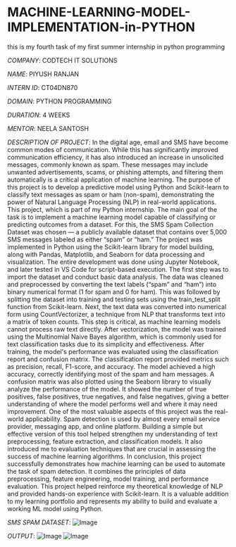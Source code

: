 # MACHINE-LEARNING-MODEL-IMPLEMENTATION-in-PYTHON
this is my fourth task of my first summer internship in python programming 

*COMPANY*: CODTECH IT SOLUTIONS

*NAME*: PIYUSH RANJAN

*INTERN ID*: CT04DN870

*DOMAIN*: PYTHON PROGRAMMING

*DURATION*: 4 WEEKS

*MENTOR*: NEELA SANTOSH

*DESCRIPTION OF PROJECT*: In the digital age, email and SMS have become common modes of communication. While this has significantly improved communication efficiency, it has also introduced an increase in unsolicited messages, commonly known as spam. These messages may include unwanted advertisements, scams, or phishing attempts, and filtering them automatically is a critical application of machine learning. The purpose of this project is to develop a predictive model using Python and Scikit-learn to classify text messages as spam or ham (non-spam), demonstrating the power of Natural Language Processing (NLP) in real-world applications. This project, which is part of my Python internship. The main goal of the task is to implement a machine learning model capable of classifying or predicting outcomes from a dataset. For this, the SMS Spam Collection Dataset was chosen — a publicly available dataset that contains over 5,000 SMS messages labeled as either “spam” or “ham.” The project was implemented in Python using the Scikit-learn library for model building, along with Pandas, Matplotlib, and Seaborn for data processing and visualization. The entire development was done using Jupyter Notebook, and later tested in VS Code for script-based execution. The first step was to import the dataset and conduct basic data analysis. The data was cleaned and preprocessed by converting the text labels (“spam” and “ham”) into binary numerical format (1 for spam and 0 for ham). This was followed by splitting the dataset into training and testing sets using the train_test_split function from Scikit-learn. Next, the text data was converted into numerical form using CountVectorizer, a technique from NLP that transforms text into a matrix of token counts. This step is critical, as machine learning models cannot process raw text directly. After vectorization, the model was trained using the Multinomial Naive Bayes algorithm, which is commonly used for text classification tasks due to its simplicity and effectiveness. After training, the model's performance was evaluated using the classification report and confusion matrix. The classification report provided metrics such as precision, recall, F1-score, and accuracy. The model achieved a high accuracy, correctly identifying most of the spam and ham messages. A confusion matrix was also plotted using the Seaborn library to visually analyze the performance of the model. It showed the number of true positives, false positives, true negatives, and false negatives, giving a better understanding of where the model performs well and where it may need improvement. One of the most valuable aspects of this project was the real-world applicability. Spam detection is used by almost every email service provider, messaging app, and online platform. Building a simple but effective version of this tool helped strengthen my understanding of text preprocessing, feature extraction, and classification models. It also introduced me to evaluation techniques that are crucial in assessing the success of machine learning algorithms. In conclusion, this project successfully demonstrates how machine learning can be used to automate the task of spam detection. It combines the principles of data preprocessing, feature engineering, model training, and performance evaluation. This project helped reinforce my theoretical knowledge of NLP and provided hands-on experience with Scikit-learn. It is a valuable addition to my learning portfolio and represents my ability to build and evaluate a working ML model using Python.

*SMS SPAM DATASET*: 
                   ![Image](https://github.com/user-attachments/assets/6b9bc76d-73ad-4cf0-b7b3-55704aff39e0)

*OUTPUT*:
  ![Image](https://github.com/user-attachments/assets/ad17201a-f737-41c9-864d-f64c2437efe1)
  ![Image](https://github.com/user-attachments/assets/c31cd7e8-d727-4671-bcbd-2681906e4078)
  
